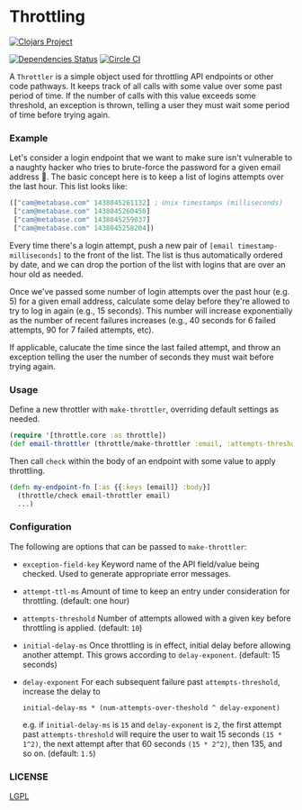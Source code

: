 # Throttling

[![Clojars Project](https://clojars.org/metabase/throttle/latest-version.svg)](http://clojars.org/metabase/throttle)

[![Dependencies Status](http://jarkeeper.com/metabase/throttle/status.png)](http://jarkeeper.com/metabase/throttle) [![Circle CI](https://circleci.com/gh/metabase/throttle.svg?style=svg)](https://circleci.com/gh/metabase/throttle)

A `Throttler` is a simple object used for throttling API endpoints or other code pathways. It keeps track of all calls with some value over some past period of time. If the number of calls with this value exceeds some threshold,
an exception is thrown, telling a user they must wait some period of time before trying again.

### Example

Let's consider a login endpoint that we want to make sure isn't vulnerable to a naughty hacker who tries to brute-force the password for a given email address :speak_no_evil:.
The basic concept here is to keep a list of logins attempts over the last hour. This list looks like:

```clojure
(["cam@metabase.com" 1438045261132] ; Unix timestamps (milliseconds)
 ["cam@metabase.com" 1438045260450]
 ["cam@metabase.com" 1438045259037]
 ["cam@metabase.com" 1438045258204])
```

Every time there's a login attempt, push a new pair of `[email timestamp-milliseconds]` to the front of the list.
The list is thus automatically ordered by date, and we can drop the portion of the list with logins that are over
an hour old as needed.

Once we've passed some number of login attempts over the past hour (e.g. 5) for a given email address, calculate some delay before
they're allowed to try to log in again (e.g., 15 seconds). This number will increase exponentially as the number of
recent failures increases (e.g., 40 seconds for 6 failed attempts, 90 for 7 failed attempts, etc).

If applicable, calucate the time since the last failed attempt, and throw an exception telling the user the number
of seconds they must wait before trying again.

### Usage

Define a new throttler with `make-throttler`, overriding default settings as needed.

```clojure
(require '[throttle.core :as throttle])
(def email-throttler (throttle/make-throttler :email, :attempts-threshold 10))
```

Then call `check` within the body of an endpoint with some value to apply throttling.

```clojure
(defn my-endpoint-fn [:as {{:keys [email]} :body}]
  (throttle/check email-throttler email)
  ...)
```

### Configuration

The following are options that can be passed to `make-throttler`:

*  `exception-field-key`
    Keyword name of the API field/value being checked. Used to generate appropriate error messages.
*  `attempt-ttl-ms`
    Amount of time to keep an entry under consideration for throttling. (default: one hour)
*  `attempts-threshold`
    Number of attempts allowed with a given key before throttling is applied. (default: `10`)
*  `initial-delay-ms`
    Once throttling is in effect, initial delay before allowing another attempt. This grows according to `delay-exponent`. (default: 15 seconds)
*  `delay-exponent`
    For each subsequent failure past `attempts-threshold`, increase the delay to

    ```
    initial-delay-ms * (num-attempts-over-theshold ^ delay-exponent)
    ```

    e.g. if `initial-delay-ms` is `15` and `delay-exponent` is `2`, the first attempt past `attempts-threshold` will require the user to wait 15 seconds
    `(15 * 1^2)`, the next attempt after that 60 seconds `(15 * 2^2)`, then 135, and so on. (default: `1.5`)

### LICENSE

[LGPL](https://www.gnu.org/licenses/lgpl.txt)
